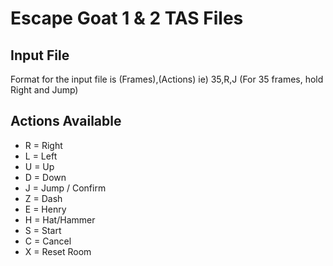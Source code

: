 # Escape Goat 1 & 2 TAS Files

## Input File
Format for the input file is (Frames),(Actions)
ie) 35,R,J (For 35 frames, hold Right and Jump)

## Actions Available
- R = Right
- L = Left
- U = Up
- D = Down
- J = Jump / Confirm
- Z = Dash
- E = Henry
- H = Hat/Hammer
- S = Start
- C = Cancel
- X = Reset Room